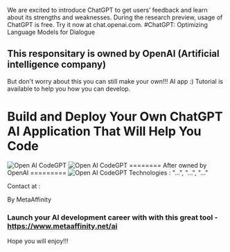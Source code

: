 We are excited to introduce ChatGPT to get users’ feedback and learn about its strengths and weaknesses. During the research preview, usage of ChatGPT is free. Try it now at chat.openai.com.
#ChatGPT: Optimizing Language Models for Dialogue
## This responsitary is owned by OpenAI (Artificial intelligence company)
But don't worry about this you can still make your own!!! AI app :)
Tutorial is available to help you how you can develop.
# Build and Deploy Your Own ChatGPT AI Application That Will Help You Code
![Open AI CodeGPT](https://metaaffinity.net/ai/developaiscreen.jpg)
![Open AI CodeGPT](https://metaaffinity.net/ai/chataipreview.png)
======== After owned by OpenAI =========
![Open AI CodeGPT](https://i.ibb.co/LS4DRhb/image-257.png)
Technologies : "...", "...", "..."

Contact at : 

By MetaAffinity
### Launch your AI development career with with this great tool - https://www.metaaffinity.net/ai
Hope you will enjoy!!!
